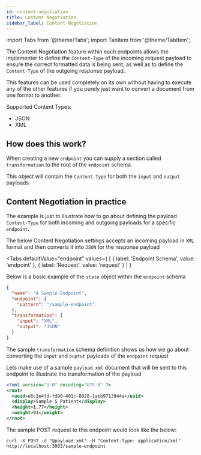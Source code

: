 ```yaml
---
id: content-negotiation
title: Content Negotiation
sidebar_label: Content Negotiation
---
```


import Tabs from '@theme/Tabs';
import TabItem from '@theme/TabItem';

The Content Negotiation feature within each endpoints allows the implementer to define the `Content-Type` of the incoming request payload to ensure the correct formatted data is being sent, as well as to define the `Content-Type` of the outgoing response payload.

This features can be used completely on its own without having to execute any of the other features if you purely just want to convert a document from one format to another.

Supported Content Types:

- JSON
- XML

## How does this work?

When creating a new `endpoint` you can supply a section called `transformation` to the root of the `endpoint` schema.

This object will contain the `Content-Type` for both the `input` and `output` payloads

## Content Negotiation in practice

The example is just to illustrate how to go about defining the payload `Content-Type` for both incoming and outgoing payloads for a specific `endpoint`.

The below Content Negotiation settings accepts an incoming payload in `XML` format and then converts it into `JSON` for the response payload

<Tabs
  defaultValue="endpoint"
  values={
    [
      { label: 'Endpoint Schema', value: 'endpoint' },
      { label: 'Request', value: 'request' }
    ]
  }
>
<TabItem value="endpoint">

Below is a basic example of the `state` object within the `endpoint` schema

```json {6-9}
{
  "name": "A Sample Endpoint",
  "endpoint": {
    "pattern": "/sample-endpoint"
  },
  "transformation": {
    "input": "XML",
    "output": "JSON"
  }
}
```

</TabItem>
<TabItem value="request">

The sample `transformation` schema definition shows us how we go about converting the `input` and `ouptut` payloads of the `endpoint` request

Lets make use of a sample `payload.xml` document that will be sent to this endpoint to illustrate the transformation of the payload

```xml
<?xml version="1.0" encoding="UTF-8" ?>
<root>
  <uuid>e6c2e4fd-fd90-401c-8820-1abb9713944a</uuid>
  <display>Sample S Patient</display>
  <height>1.77</height>
  <weight>91</weight>
</root>
```

The sample POST request to this endpoint would look like the below:

```curl
curl -X POST -d "@payload.xml" -H "Content-Type: application/xml" http://localhost:3003/sample-endpoint
```

</TabItem>
</Tabs>
